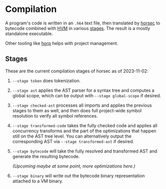
<!-- For license of this file, see LICENSE.md in the base folder. -->

Compilation
===========

A program's code is written in an `.h64` text file, then translated
by [horsec](/docs/Resources.md#horsec) to bytecode combined with
[HVM](/docs/Resources.md#hvm) in various [stages](#stages).
The result is a mostly standalone executable.

Other tooling like [horp](/docs/Resources.md#horp) helps
with project management.


Stages
------

These are the current compilation stages of horsec as of 2023-11-02:

1. `--stage token` does tokenization.

2. `--stage ast` applies the AST parser for a syntax tree and computes
   a global scope, which can be output with `--stage global-scope` if
   desired.

3. `--stage checked-ast` processes all imports and applies the previous
   stages to them as well, and then does full project-wide symbol
   resolution to verify all symbol references.

4. `--stage transformed-code` takes the fully checked code and
   applies all concurrency transforms and the part of the optimizations
   that happen still on the AST tree level. You can alternatively
   output the corresponding AST via `--stage transformed-ast` if
   desired.

5. `--stage bytecode` will take the fully resolved and transformed
   AST and generate the resulting bytecode.

   *(Upcoming maybe at some point, more optimizations here.)*

6. `--stage binary` will write out the bytecode binary representation
   attached to a VM binary.


